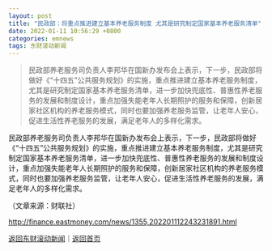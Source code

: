```yaml
---
layout: post
title: "民政部：将重点推进建立基本养老服务制度 尤其是研究制定国家基本养老服务清单"
date: 2022-01-11 10:56:29 +0800
categories: emnews
tags: 东财滚动新闻
---
```

> 民政部养老服务司负责人李邦华在国新办发布会上表示，下一步，民政部将做好《“十四五”公共服务规划》的实施，重点推进建立基本养老服务制度，尤其是研究制定国家基本养老服务清单，进一步加快兜底性、普惠性养老服务的发展和制度设计，重点加强失能老年人长期照护的服务和保障，创新居家社区机构的养老服务模式，同时也要加强养老服务监管，让老年人安心，促进生活性养老服务的发展，满足老年人的多样化需求。

<p>民政部养老服务司负责人李邦华在国新办发布会上表示，下一步，民政部将做好《“十四五”公共服务规划》的实施，重点推进建立基本养老服务制度，尤其是研究制定国家基本养老服务清单，进一步加快兜底性、普惠性养老服务的发展和制度设计，重点加强失能老年人长期照护的服务和保障，创新居家社区机构的养老服务模式，同时也要加强养老服务监管，让老年人安心，促进生活性养老服务的发展，满足老年人的多样化需求。</p><p class="em_media">（文章来源：财联社）</p>

<http://finance.eastmoney.com/news/1355,202201112243231891.html>

[返回东财滚动新闻](//finews.withounder.com/emnews/)｜[返回首页](//finews.withounder.com/)